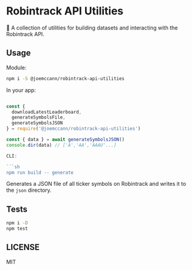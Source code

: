 # Robintrack API Utilities

🧰 A collection of utilities for building datasets and interacting with the
Robintrack API.

## Usage

Module:

```sh
npm i -S @joemccann/robintrack-api-utilities
```

In your app:

```js

const {
  downloadLatestLeaderboard,
  generateSymbolsFile,
  generateSymbolsJSON
} = require('@joemccann/robintrack-api-utilities')

const { data } = await generateSymbolsJSON()
console.dir(data) // ['A','AA','AAAU'...]

CLI:

```sh
npm run build -- generate
```

Generates a JSON file of all ticker symbols on Robintrack and
 writes it to the `json` directory.

## Tests

```sh
npm i -D
npm test
```

## LICENSE

MIT
